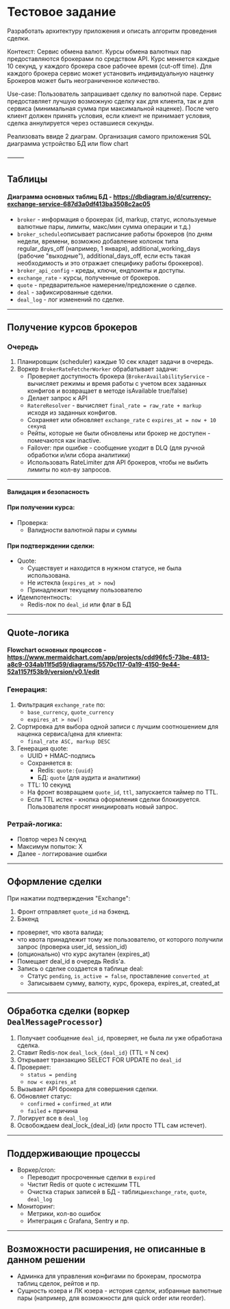# Тестовое задание
Разработать архитектуру приложения и описать алгоритм проведения сделки.

Контекст:
Cервис обмена валют.
Курсы обмена валютных пар предоставляются брокерами по средством API.
Курс меняется каждые 10 секунд, у каждого брокера свое рабочее время (cut-off time).
Для каждого брокера сервис может установить индивидуальную наценку
Брокеров может быть неограниченное количество.

Use-case:
Пользователь запрашивает сделку по валютной паре.
Сервис предоставляет лучшую возможную сделку как для клиента, так и для сервиса (минимальная сумма при максимальной наценке).
После чего клиент должен принять условия, если клиент не принимает условия, сделка аннулируется через оставшиеся секунды.

Реализовать ввиде 2 диаграм.
Организация самого приложения
SQL диаграмма устройство БД или flow chart

⸻
## Таблицы
#### Диаграмма основных таблиц БД - https://dbdiagram.io/d/currency-exchange-service-687d3a0df413ba3508c2ac05
- `broker` - информация о брокерах (id, markup, статус, используемые валютные пары, лимиты, макс/мин сумма операции и т.д.)
- `broker_schedule`описывает расписание работы брокеров (по дням недели, времени, возможно добавление колонок типа regular_days_off (например, 1 января), additional_working_days (рабочие "выходные"), additional_days_off, если есть такая необходимость и это отражает специфику работы броккеров).
- `broker_api_config` - креды, ключи, ендпоинты и доступы.
- `exchange_rate` - курсы, полученные от брокеров.
- `quote` - предварительное намерение/предложение о сделке.
- `deal` - зафиксированные сделки.
- `deal_log` - лог изменений по сделке.

---

## Получение курсов брокеров
### Очередь
1. Планировщик (scheduler) каждые 10 сек кладет задачи в очередь.
2. Воркер `BrokerRateFetcherWorker` обрабатывает задачи:
    - Проверяет доступность брокера (`BrokerAvailabilityService` - вычисляет режимы и время работы с учетом всех заданных конфигов и возвращает в методе isAvailable  true/false)
    - Делает запрос к API
    - `RatereResolver` - вычисляет `final_rate = raw_rate + markup` исходя из заданных конфигов.
    - Сохраняет или обновляет `exchange_rate` с `expires_at = now + 10 секунд`
    - Рейты, которые не были обновлены или брокер не доступен - помечаются как inactive.
    - Failover: при ошибке - сообщение уходит в DLQ (для ручной обработки и/или сбора аналитики)
    - Использовать RateLimiter для API брокеров, чтобы не выбить лимиты по кол-ву запросов.
---

#### Валидация и безопасность

#### При получении курса:
- Проверка:
    - Валидности валютной пары и суммы

#### При подтверждении сделки:
- Quote:
    - Существует и находится в нужном статусе, не была использована.
    - Не истекла (`expires_at > now`)
    - Принадлежит текущему пользователю
- Идемпотентность:
    - Redis-лок по `deal_id` или флаг в БД

---

## Quote-логика
#### Flowchart основных процессов - https://www.mermaidchart.com/app/projects/cdd96fc5-73be-4813-a8c9-034ab11f5d59/diagrams/5570c117-0a19-4150-9e44-52a1157f53b9/version/v0.1/edit

### Генерация:
1. Фильтрация `exchange_rate` по:
    - `base_currency`, `quote_currency`
    - `expires_at > now()`
2. Сортировка для выбора одной записи с лучшим соотношением для наценка сервиса/цена для клиента:
    - `final_rate ASC, markup DESC`
3. Генерация quote:
    - UUID + HMAC-подпись
    - Сохраняется в:
        - Redis: `quote:{uuid}`
        - БД: `quote` (для аудита и аналитики)
    - TTL: 10 секунд
    - На фронт возвращаем `quote_id`, `ttl`, запускается таймер по TTL. 
    - Если TTL истек - кнопка оформления сделки блокируется. Пользователя просят инициировать новый запрос.

    
### Ретрай-логика:
- Повтор через N секунд
- Максимум попыток: Х
- Далее - логгирование ошибки

---

## Оформление сделки
При нажатии подтверждения "Exchange":
1. Фронт отправляет `quote_id` на бэкенд.
2. Бэкенд
- проверяет, что квота валида;
- что квота принадлежит тому же пользователю, от которого получили запрос (проверка user_id, session_id)
- (опционально) что курс акутален (expires_at)
- Помещает deal_id в очередь Redis'a. 
- Запись о сделке создается в таблице deal:
    - Статус `pending`, `is_active = false`, проставление `converted_at`
    - Записываем сумму, валюту, курс, брокера, expires_at, created_at
---

## Обработка сделки (воркер `DealMessageProcessor`)
1. Получает сообщение `deal_id`, проверяет, не была ли уже обработана сделка.
2. Ставит Redis-лок `deal_lock_{deal_id}` (TTL = N сек)
3. Открывает транзакцию SELECT FOR UPDATE по `deal_id`
5. Проверяет:
    - `status = pending`
    - `now < expires_at`
6. Вызывает API брокера для совершения сделки.
7. Обновляет статус:
    - `confirmed` + `confirmed_at` или
    - `failed` + причина
8. Логирует все в `deal_log`
9. Освобождаем deal_lock_{deal_id} (или просто TTL сам истечет).

---

## Поддерживающие процессы
- Воркер/cron:
    - Переводит просроченные сделки в `expired`
    - Чистит Redis от quote с истекшим TTL
    - Очистка старых записей в БД - таблицы`exchange_rate`, `quote`, `deal_log`
- Мониторинг:
    - Метрики, кол-во ошибок
    - Интеграция с Grafana, Sentry и пр.

---

## Возможности расширения, не описанные в данном решении
- Админка для управления конфигами по брокерам, просмотра таблиц сделок, рейтов и пр.
- Сущность юзера и ЛК юзера - история сделок, избранные валютные пары (например, для возможности для quick order или reorder).
